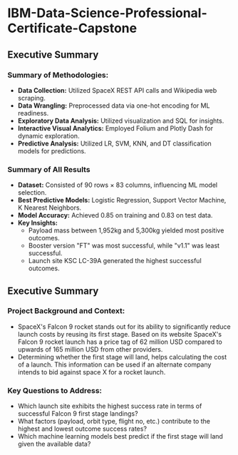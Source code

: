 # IBM-Data-Science-Professional-Certificate-Capstone

## Executive Summary

### Summary of Methodologies:
- **Data Collection:** Utilized SpaceX REST API calls and Wikipedia web scraping.
- **Data Wrangling:** Preprocessed data via one-hot encoding for ML readiness.
- **Exploratory Data Analysis:** Utilized visualization and SQL for insights.
- **Interactive Visual Analytics:** Employed Folium and Plotly Dash for dynamic exploration.
- **Predictive Analysis:** Utilized LR, SVM, KNN, and DT classification models for predictions.

### Summary of All Results
- **Dataset:** Consisted of 90 rows × 83 columns, influencing ML model selection.
- **Best Predictive Models:** Logistic Regression, Support Vector Machine, K Nearest Neighbors.
- **Model Accuracy:** Achieved 0.85 on training and 0.83 on test data.
- **Key Insights:**
    - Payload mass between 1,952kg and 5,300kg yielded most positive outcomes.
    - Booster version "FT" was most successful, while "v1.1" was least successful.
    - Launch site KSC LC-39A generated the highest successful outcomes.

## Executive Summary

### Project Background and Context:
- SpaceX's Falcon 9 rocket stands out for its ability to significantly reduce launch costs by reusing its first stage.      Based on its website SpaceX's Falcon 9 rocket launch  has a price tag of 62 million USD compared to upwards of 165        million USD from other providers.
- Determining whether the first stage will land, helps calculating the cost of a launch. This information can be used if    an alternate company intends to bid against space X for a rocket launch.

### Key Questions to Address:
- Which launch site exhibits the highest success rate in terms of successful Falcon 9 first stage landings? 
- What factors (payload, orbit type, flight no, etc.) contribute to the highest and lowest outcome success rates? 
- Which machine learning models best predict if the first stage will land given the available data?



